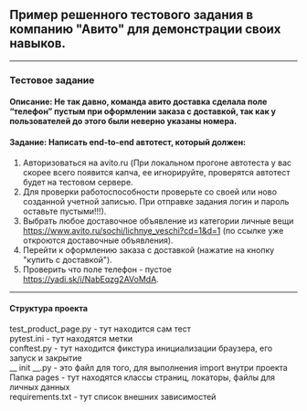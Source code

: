 ## Пример решенного тестового задания в компанию "Авито" для демонстрации своих навыков.
***
### Тестовое задание

#### Описание: Не так давно, команда авито доставка сделала поле “телефон” пустым при оформлении заказа с доставкой, так как у пользователей до этого были неверно указаны номера.

#### Задание: Написать end-to-end автотест, который должен:

1. Авторизоваться на avito.ru (При локальном прогоне автотеста у вас скорее всего появится капча, ее игнорируйте, проверятся автотест будет на тестовом сервере. 
2. Для проверки работоспособности проверьте со своей или ново созданной учетной записью. При отправке задания логин и пароль оставьте пустыми!!!).
3. Выбрать любое доставочное объявление из категории личные вещи https://www.avito.ru/sochi/lichnye_veschi?cd=1&d=1 (по ссылке уже откроются доставочные объявления).
4. Перейти к оформлению заказа с доставкой (нажатие на кнопку "купить с доставкой").
5. Проверить что поле телефон - пустое https://yadi.sk/i/NabEqzg2AVoMdA.
***
#### Структура проекта
test_product_page.py - тут находится сам тест  
pytest.ini - тут находятся метки  
conftest.py - тут находится фикстура инициализации браузера, его запуск и закрытие  
__ init __.py - это файл для того, для выполнения import внутри проекта  
Папка pages - тут находятся классы страниц, локаторы, файлы для личных данных  
requirements.txt - тут список внешних зависимостей  
